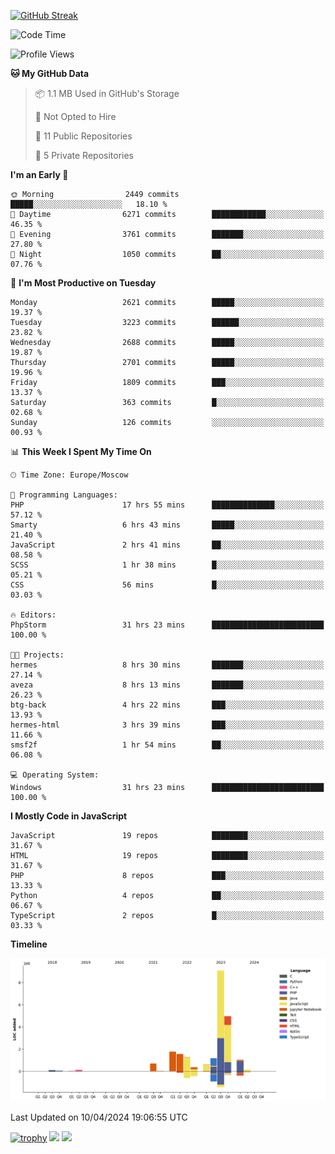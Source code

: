 [![GitHub Streak](https://github-readme-streak-stats.herokuapp.com/?user=yogik10)](https://git.io/streak-stats)
<!--START_SECTION:waka-->
![Code Time](http://img.shields.io/badge/Code%20Time-417%20hrs%2027%20mins-blue)

![Profile Views](http://img.shields.io/badge/Profile%20Views-0-blue)

**🐱 My GitHub Data** 

> 📦 1.1 MB Used in GitHub's Storage 
 > 
> 🚫 Not Opted to Hire
 > 
> 📜 11 Public Repositories 
 > 
> 🔑 5 Private Repositories 
 > 
**I'm an Early 🐤** 

```text
🌞 Morning                2449 commits        █████░░░░░░░░░░░░░░░░░░░░   18.10 % 
🌆 Daytime                6271 commits        ████████████░░░░░░░░░░░░░   46.35 % 
🌃 Evening                3761 commits        ███████░░░░░░░░░░░░░░░░░░   27.80 % 
🌙 Night                  1050 commits        ██░░░░░░░░░░░░░░░░░░░░░░░   07.76 % 
```
📅 **I'm Most Productive on Tuesday** 

```text
Monday                   2621 commits        █████░░░░░░░░░░░░░░░░░░░░   19.37 % 
Tuesday                  3223 commits        ██████░░░░░░░░░░░░░░░░░░░   23.82 % 
Wednesday                2688 commits        █████░░░░░░░░░░░░░░░░░░░░   19.87 % 
Thursday                 2701 commits        █████░░░░░░░░░░░░░░░░░░░░   19.96 % 
Friday                   1809 commits        ███░░░░░░░░░░░░░░░░░░░░░░   13.37 % 
Saturday                 363 commits         █░░░░░░░░░░░░░░░░░░░░░░░░   02.68 % 
Sunday                   126 commits         ░░░░░░░░░░░░░░░░░░░░░░░░░   00.93 % 
```


📊 **This Week I Spent My Time On** 

```text
🕑︎ Time Zone: Europe/Moscow

💬 Programming Languages: 
PHP                      17 hrs 55 mins      ██████████████░░░░░░░░░░░   57.12 % 
Smarty                   6 hrs 43 mins       █████░░░░░░░░░░░░░░░░░░░░   21.40 % 
JavaScript               2 hrs 41 mins       ██░░░░░░░░░░░░░░░░░░░░░░░   08.58 % 
SCSS                     1 hr 38 mins        █░░░░░░░░░░░░░░░░░░░░░░░░   05.21 % 
CSS                      56 mins             █░░░░░░░░░░░░░░░░░░░░░░░░   03.03 % 

🔥 Editors: 
PhpStorm                 31 hrs 23 mins      █████████████████████████   100.00 % 

🐱‍💻 Projects: 
hermes                   8 hrs 30 mins       ███████░░░░░░░░░░░░░░░░░░   27.14 % 
aveza                    8 hrs 13 mins       ███████░░░░░░░░░░░░░░░░░░   26.23 % 
btg-back                 4 hrs 22 mins       ███░░░░░░░░░░░░░░░░░░░░░░   13.93 % 
hermes-html              3 hrs 39 mins       ███░░░░░░░░░░░░░░░░░░░░░░   11.66 % 
smsf2f                   1 hr 54 mins        ██░░░░░░░░░░░░░░░░░░░░░░░   06.08 % 

💻 Operating System: 
Windows                  31 hrs 23 mins      █████████████████████████   100.00 % 
```

**I Mostly Code in JavaScript** 

```text
JavaScript               19 repos            ████████░░░░░░░░░░░░░░░░░   31.67 % 
HTML                     19 repos            ████████░░░░░░░░░░░░░░░░░   31.67 % 
PHP                      8 repos             ███░░░░░░░░░░░░░░░░░░░░░░   13.33 % 
Python                   4 repos             ██░░░░░░░░░░░░░░░░░░░░░░░   06.67 % 
TypeScript               2 repos             █░░░░░░░░░░░░░░░░░░░░░░░░   03.33 % 
```



**Timeline**

![Lines of Code chart](https://raw.githubusercontent.com/Yogik10/Yogik10/main/assets/bar_graph.png)


 Last Updated on 10/04/2024 19:06:55 UTC
<!--END_SECTION:waka-->
[![trophy](https://github-profile-trophy.vercel.app/?username=yogik10)](https://github.com/ryo-ma/github-profile-trophy)
![](https://github-profile-summary-cards.vercel.app/api/cards/profile-details?username=yogik10&theme=solarized_dark)
![](https://github-profile-summary-cards.vercel.app/api/cards/most-commit-language?username=yogik10&theme=solarized_dark)


